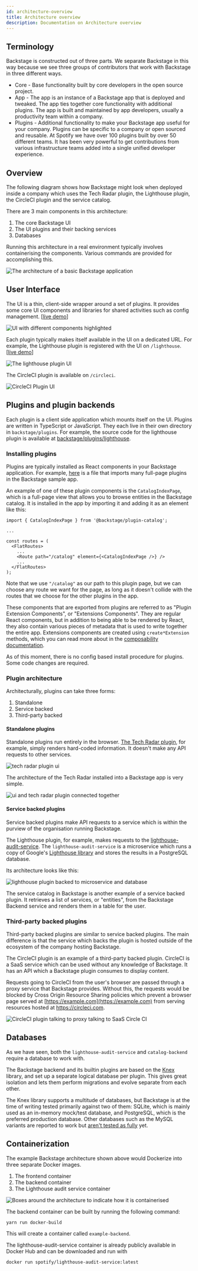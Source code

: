 ```yaml
---
id: architecture-overview
title: Architecture overview
description: Documentation on Architecture overview
---
```


## Terminology

Backstage is constructed out of three parts. We separate Backstage in this way
because we see three groups of contributors that work with Backstage in three
different ways.

- Core - Base functionality built by core developers in the open source project.
- App - The app is an instance of a Backstage app that is deployed and tweaked.
  The app ties together core functionality with additional plugins. The app is
  built and maintained by app developers, usually a productivity team within a
  company.
- Plugins - Additional functionality to make your Backstage app useful for your
  company. Plugins can be specific to a company or open sourced and reusable. At
  Spotify we have over 100 plugins built by over 50 different teams. It has been
  very powerful to get contributions from various infrastructure teams added
  into a single unified developer experience.

## Overview

The following diagram shows how Backstage might look when deployed inside a
company which uses the Tech Radar plugin, the Lighthouse plugin, the CircleCI
plugin and the service catalog.

There are 3 main components in this architecture:

1. The core Backstage UI
2. The UI plugins and their backing services
3. Databases

Running this architecture in a real environment typically involves
containerising the components. Various commands are provided for accomplishing
this.

![The architecture of a basic Backstage application](../assets/architecture-overview/backstage-typical-architecture.png)

## User Interface

The UI is a thin, client-side wrapper around a set of plugins. It provides some
core UI components and libraries for shared activities such as config
management. [[live demo](https://backstage-demo.roadie.io/)]

![UI with different components highlighted](../assets/architecture-overview/core-vs-plugin-components-highlighted.png)

Each plugin typically makes itself available in the UI on a dedicated URL. For
example, the Lighthouse plugin is registered with the UI on `/lighthouse`.
[[live demo](https://backstage-demo.roadie.io/lighthouse)]

![The lighthouse plugin UI](../assets/architecture-overview/lighthouse-plugin.png)

The CircleCI plugin is available on `/circleci`.

![CircleCI Plugin UI](../assets/architecture-overview/circle-ci.png)

## Plugins and plugin backends

Each plugin is a client side application which mounts itself on the UI. Plugins
are written in TypeScript or JavaScript. They each live in their own directory
in `backstage/plugins`. For example, the source code for the lighthouse plugin
is available at
[backstage/plugins/lighthouse](https://github.com/backstage/backstage/tree/master/plugins/lighthouse).

### Installing plugins

Plugins are typically installed as React components in your Backstage
application. For example,
[here](https://github.com/backstage/backstage/blob/master/packages/app/src/App.tsx)
is a file that imports many full-page plugins in the Backstage sample app.

An example of one of these plugin components is the `CatalogIndexPage`, which is
a full-page view that allows you to browse entities in the Backstage catalog. It
is installed in the app by importing it and adding it as an element like this:

```tsx
import { CatalogIndexPage } from '@backstage/plugin-catalog';

...

const routes = (
  <FlatRoutes>
    ...
    <Route path="/catalog" element={<CatalogIndexPage />} />
    ...
  </FlatRoutes>
);
```

Note that we use `"/catalog"` as our path to this plugin page, but we can choose
any route we want for the page, as long as it doesn't collide with the routes
that we choose for the other plugins in the app.

These components that are exported from plugins are referred to as "Plugin
Extension Components", or "Extensions Components". They are regular React
components, but in addition to being able to be rendered by React, they also
contain various pieces of metadata that is used to write together the entire
app. Extensions components are created using `create*Extension` methods, which
you can read more about in the
[composability documentation](../plugins/composability.md).

As of this moment, there is no config based install procedure for plugins. Some
code changes are required.

### Plugin architecture

Architecturally, plugins can take three forms:

1. Standalone
2. Service backed
3. Third-party backed

#### Standalone plugins

Standalone plugins run entirely in the browser.
[The Tech Radar plugin](https://backstage-demo.roadie.io/tech-radar), for
example, simply renders hard-coded information. It doesn't make any API requests
to other services.

![tech radar plugin ui](../assets/architecture-overview/tech-radar-plugin.png)

The architecture of the Tech Radar installed into a Backstage app is very
simple.

![ui and tech radar plugin connected together](../assets/architecture-overview/tech-radar-plugin-architecture.png)

#### Service backed plugins

Service backed plugins make API requests to a service which is within the
purview of the organisation running Backstage.

The Lighthouse plugin, for example, makes requests to the
[lighthouse-audit-service](https://github.com/spotify/lighthouse-audit-service).
The `lighthouse-audit-service` is a microservice which runs a copy of Google's
[Lighthouse library](https://github.com/GoogleChrome/lighthouse/) and stores the
results in a PostgreSQL database.

Its architecture looks like this:

![lighthouse plugin backed to microservice and database](../assets/architecture-overview/lighthouse-plugin-architecture.png)

The service catalog in Backstage is another example of a service backed plugin.
It retrieves a list of services, or "entities", from the Backstage Backend
service and renders them in a table for the user.

### Third-party backed plugins

Third-party backed plugins are similar to service backed plugins. The main
difference is that the service which backs the plugin is hosted outside of the
ecosystem of the company hosting Backstage.

The CircleCI plugin is an example of a third-party backed plugin. CircleCI is a
SaaS service which can be used without any knowledge of Backstage. It has an API
which a Backstage plugin consumes to display content.

Requests going to CircleCI from the user's browser are passed through a proxy
service that Backstage provides. Without this, the requests would be blocked by
Cross Origin Resource Sharing policies which prevent a browser page served at
[https://example.com](https://example.com) from serving resources hosted at
https://circleci.com.

![CircleCI plugin talking to proxy talking to SaaS Circle CI](../assets/architecture-overview/circle-ci-plugin-architecture.png)

## Databases

As we have seen, both the `lighthouse-audit-service` and `catalog-backend`
require a database to work with.

The Backstage backend and its builtin plugins are based on the
[Knex](http://knexjs.org/) library, and set up a separate logical database per
plugin. This gives great isolation and lets them perform migrations and evolve
separate from each other.

The Knex library supports a multitude of databases, but Backstage is at the time
of writing tested primarily against two of them: SQLite, which is mainly used as
an in-memory mock/test database, and PostgreSQL, which is the preferred
production database. Other databases such as the MySQL variants are reported to
work but
[aren't tested as fully](https://github.com/backstage/backstage/issues/2460)
yet.

## Containerization

The example Backstage architecture shown above would Dockerize into three
separate Docker images.

1. The frontend container
2. The backend container
3. The Lighthouse audit service container

![Boxes around the architecture to indicate how it is containerised](../assets/architecture-overview/containerised.png)

The backend container can be built by running the following command:

```bash
yarn run docker-build
```

This will create a container called `example-backend`.

The lighthouse-audit-service container is already publicly available in Docker
Hub and can be downloaded and run with

```bash
docker run spotify/lighthouse-audit-service:latest
```
